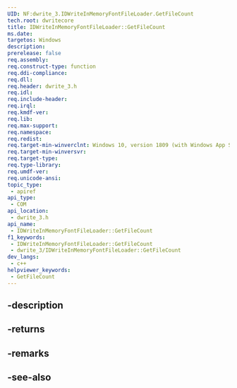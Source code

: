 ```yaml
---
UID: NF:dwrite_3.IDWriteInMemoryFontFileLoader.GetFileCount
tech.root: dwritecore
title: IDWriteInMemoryFontFileLoader::GetFileCount
ms.date: 
targetos: Windows
description: 
prerelease: false
req.assembly: 
req.construct-type: function
req.ddi-compliance: 
req.dll: 
req.header: dwrite_3.h
req.idl: 
req.include-header: 
req.irql: 
req.kmdf-ver: 
req.lib: 
req.max-support: 
req.namespace: 
req.redist: 
req.target-min-winverclnt: Windows 10, version 1809 (with Windows App SDK 0.5 or later)
req.target-min-winversvr: 
req.target-type: 
req.type-library: 
req.umdf-ver: 
req.unicode-ansi: 
topic_type:
 - apiref
api_type:
 - COM
api_location:
 - dwrite_3.h
api_name:
 - IDWriteInMemoryFontFileLoader::GetFileCount
f1_keywords:
 - IDWriteInMemoryFontFileLoader::GetFileCount
 - dwrite_3/IDWriteInMemoryFontFileLoader::GetFileCount
dev_langs:
 - c++
helpviewer_keywords:
 - GetFileCount
---
```


## -description

## -returns

## -remarks

## -see-also

